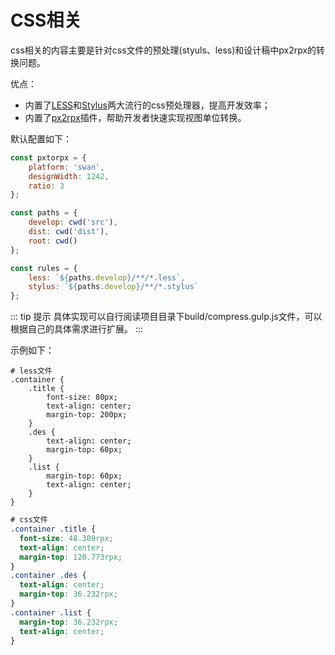 # CSS相关
css相关的内容主要是针对css文件的预处理(styuls、less)和设计稿中px2rpx的转换问题。

优点：
- 内置了[LESS](http://lesscss.org)和[Stylus](http://learnboost.github.com/stylus)两大流行的css预处理器，提高开发效率；
- 内置了[px2rpx](https://www.npmjs.com/package/postcss-unittrans/v/0.1.1)插件，帮助开发者快速实现视图单位转换。

默认配置如下：
```js
const pxtorpx = {
    platform: 'swan',
    designWidth: 1242,
    ratio: 3
};

const paths = {
    develop: cwd('src'),
    dist: cwd('dist'),
    root: cwd()
};

const rules = {
    less: `${paths.develop}/**/*.less`,
    stylus: `${paths.develop}/**/*.stylus`
};
```
::: tip 提示
具体实现可以自行阅读项目目录下build/compress.gulp.js文件，可以根据自己的具体需求进行扩展。
:::

示例如下：
```less
# less文件
.container {
    .title {
        font-size: 80px;
        text-align: center;
        margin-top: 200px;
    }
    .des {
        text-align: center;
        margin-top: 60px;
    }
    .list {
        margin-top: 60px;
        text-align: center;
    }
}
```
```css
# css文件
.container .title {
  font-size: 48.309rpx;
  text-align: center;
  margin-top: 120.773rpx;
}
.container .des {
  text-align: center;
  margin-top: 36.232rpx;
}
.container .list {
  margin-top: 36.232rpx;
  text-align: center;
}

```
